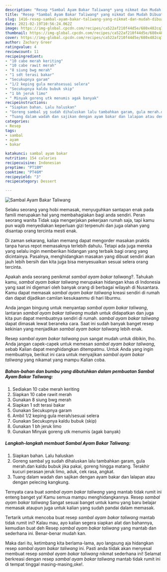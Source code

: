 ```yaml
---
description: "Resep *Sambal Ayam Bakar Taliwang* yang nikmat dan Mudah Dibuat"
title: "Resep *Sambal Ayam Bakar Taliwang* yang nikmat dan Mudah Dibuat"
slug: 1416-resep-sambal-ayam-bakar-taliwang-yang-nikmat-dan-mudah-dibuat
date: 2021-02-19T10:56:24.062Z
image: https://img-global.cpcdn.com/recipes/ca522af210f44d5e/680x482cq70/sambal-ayam-bakar-taliwang-foto-resep-utama.jpg
thumbnail: https://img-global.cpcdn.com/recipes/ca522af210f44d5e/680x482cq70/sambal-ayam-bakar-taliwang-foto-resep-utama.jpg
cover: https://img-global.cpcdn.com/recipes/ca522af210f44d5e/680x482cq70/sambal-ayam-bakar-taliwang-foto-resep-utama.jpg
author: Zachary Greer
ratingvalue: 4
reviewcount: 11
recipeingredient:
- "10 cabe merah keriting"
- "10 cabe rawit merah"
- "8 siung bwg merah"
- "1 sdt terasi bakar"
- "Secukupnya garam"
- "1/2 keping gula merahsesuai selera"
- "Secukupnya kaldu bubuk skip"
- "1 bh jeruk limo"
- " Minyak goreng utk menumis agak banyak"
recipeinstructions:
- "Siapkan bahan. Lalu haluskan"
- "Goreng sambal yg sudah dihaluskan lalu tambahkan garam, gula merah.dan kaldu bubuk jika pakai, goreng hingga matang. Terakhir kucuri perasan jeruk limo, aduk, cek rasa, angkat."
- "Tuang dalam wadah dan sajikan dengan ayam bakar dan lalapan atau dengan pelecing kangkung."
categories:
- Resep
tags:
- sambal
- ayam
- bakar

katakunci: sambal ayam bakar 
nutrition: 154 calories
recipecuisine: Indonesian
preptime: "PT18M"
cooktime: "PT46M"
recipeyield: "3"
recipecategory: Dessert

---
```



![*Sambal Ayam Bakar Taliwang*](https://img-global.cpcdn.com/recipes/ca522af210f44d5e/680x482cq70/sambal-ayam-bakar-taliwang-foto-resep-utama.jpg)

Selaku seorang yang hobi memasak, menyuguhkan santapan enak pada famili merupakan hal yang membahagiakan bagi anda sendiri. Peran seorang  wanita Tidak saja mengerjakan pekerjaan rumah saja, tapi kamu pun wajib menyediakan keperluan gizi terpenuhi dan juga olahan yang disantap orang tercinta mesti enak.

Di zaman  sekarang, kalian memang dapat mengorder masakan praktis tanpa harus repot memasaknya terlebih dahulu. Tetapi ada juga mereka yang selalu ingin memberikan hidangan yang terbaik bagi orang yang dicintainya. Pasalnya, menghidangkan masakan yang dibuat sendiri akan jauh lebih bersih dan kita juga bisa menyesuaikan sesuai selera orang tercinta. 



Apakah anda seorang penikmat *sambal ayam bakar taliwang*?. Tahukah kamu, *sambal ayam bakar taliwang* merupakan hidangan khas di Indonesia yang saat ini digemari oleh banyak orang di berbagai wilayah di Nusantara. Kamu dapat memasak *sambal ayam bakar taliwang* kreasi sendiri di rumah dan dapat dijadikan camilan kesukaanmu di hari liburmu.

Anda jangan bingung untuk menyantap *sambal ayam bakar taliwang*, lantaran *sambal ayam bakar taliwang* mudah untuk didapatkan dan juga kita pun dapat membuatnya sendiri di rumah. *sambal ayam bakar taliwang* dapat dimasak lewat beraneka cara. Saat ini sudah banyak banget resep kekinian yang menjadikan *sambal ayam bakar taliwang* lebih enak.

Resep *sambal ayam bakar taliwang* pun sangat mudah untuk dibikin, lho. Anda jangan capek-capek untuk memesan *sambal ayam bakar taliwang*, sebab Kalian dapat menghidangkan ditempatmu. Untuk Anda yang ingin membuatnya, berikut ini cara untuk menyajikan *sambal ayam bakar taliwang* yang nikamat yang mampu Kalian coba.

<!--inarticleads1-->

##### Bahan-bahan dan bumbu yang dibutuhkan dalam pembuatan *Sambal Ayam Bakar Taliwang*:

1. Sediakan 10 cabe merah keriting
1. Siapkan 10 cabe rawit merah
1. Gunakan 8 siung bwg merah
1. Siapkan 1 sdt terasi bakar
1. Gunakan Secukupnya garam
1. Ambil 1/2 keping gula merah/sesuai selera
1. Gunakan Secukupnya kaldu bubuk (skip)
1. Gunakan 1 bh jeruk limo
1. Gunakan  Minyak goreng utk menumis (agak banyak)




<!--inarticleads2-->

##### Langkah-langkah membuat *Sambal Ayam Bakar Taliwang*:

1. Siapkan bahan. Lalu haluskan
1. Goreng sambal yg sudah dihaluskan lalu tambahkan garam, gula merah.dan kaldu bubuk jika pakai, goreng hingga matang. Terakhir kucuri perasan jeruk limo, aduk, cek rasa, angkat.
1. Tuang dalam wadah dan sajikan dengan ayam bakar dan lalapan atau dengan pelecing kangkung.




Ternyata cara buat *sambal ayam bakar taliwang* yang mantab tidak rumit ini enteng banget ya! Kamu semua mampu menghidangkannya. Resep *sambal ayam bakar taliwang* Sangat sesuai banget untuk kamu yang baru belajar memasak ataupun juga untuk kalian yang sudah pandai dalam memasak.

Tertarik untuk mencoba buat resep *sambal ayam bakar taliwang* mantab tidak rumit ini? Kalau mau, ayo kalian segera siapkan alat dan bahannya, kemudian buat deh Resep *sambal ayam bakar taliwang* yang mantab dan sederhana ini. Benar-benar mudah kan. 

Maka dari itu, ketimbang kita berlama-lama, ayo langsung aja hidangkan resep *sambal ayam bakar taliwang* ini. Pasti anda tiidak akan menyesal membuat resep *sambal ayam bakar taliwang* nikmat sederhana ini! Selamat berkreasi dengan resep *sambal ayam bakar taliwang* mantab tidak rumit ini di tempat tinggal masing-masing,oke!.

